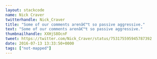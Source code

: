 ```yaml
---
layout: stackcode
name: Nick Craver
twitterhandle: Nick_Craver
title: "Some of our comments arenâ€™t so passive aggressive."
text: "Some of our comments arenâ€™t so passive aggressive."
thumbnailhandle: XXHjS8OcnF
tweet: https://twitter.com/Nick_Craver/status/753175595945787392
date: 2016-07-13 13:33:50+0000
tags: ["not-mapped"]
---
```

